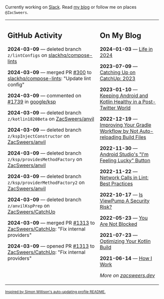 Currently working on [Slack](https://slack.com/). Read [my blog](https://zacsweers.dev/) or follow me on places `@ZacSweers`.

<table><tr><td valign="top" width="60%">

## GitHub Activity
<!-- githubActivity starts -->
**2024-03-09** — deleted branch `z/lintConfigs` on [slackhq/compose-lints](https://github.com/slackhq/compose-lints)

**2024-03-09** — merged PR [#300](https://github.com/slackhq/compose-lints/pull/300) to [slackhq/compose-lints](https://github.com/slackhq/compose-lints): "Update lint config"

**2024-03-09** — commented on [#1739](https://github.com/google/ksp/pull/1739#issuecomment-1986777819) in [google/ksp](https://github.com/google/ksp)

**2024-03-09** — deleted branch `z/kotlin1820Beta` on [ZacSweers/anvil](https://github.com/ZacSweers/anvil)

**2024-03-09** — deleted branch `z/kspInjectConstructor` on [ZacSweers/anvil](https://github.com/ZacSweers/anvil)

**2024-03-09** — deleted branch `z/ksp/providesMethodFactory` on [ZacSweers/anvil](https://github.com/ZacSweers/anvil)

**2024-03-09** — deleted branch `z/ksp/providerMethodFactory2` on [ZacSweers/anvil](https://github.com/ZacSweers/anvil)

**2024-03-09** — deleted branch `z/anvilKspPrep` on [ZacSweers/CatchUp](https://github.com/ZacSweers/CatchUp)

**2024-03-09** — merged PR [#1313](https://github.com/ZacSweers/CatchUp/pull/1313) to [ZacSweers/CatchUp](https://github.com/ZacSweers/CatchUp): "Fix internal providers"

**2024-03-09** — opened PR [#1313](https://github.com/ZacSweers/CatchUp/pull/1313) to [ZacSweers/CatchUp](https://github.com/ZacSweers/CatchUp): "Fix internal providers"
<!-- githubActivity ends -->
</td><td valign="top" width="40%">

## On My Blog
<!-- blog starts -->
**2024-01-03** — [Life in 2024](https://www.zacsweers.dev/life-in-2024/)

**2023-07-09** — [Catching Up on CatchUp: 2023](https://www.zacsweers.dev/catching-up-on-catchup-2023/)

**2023-01-10** — [Keeping Android and Kotlin Healthy in a Post-Twitter World](https://www.zacsweers.dev/keeping-android-healthy/)

**2022-12-19** — [Improving Your Gradle Workflow by Not Auto-reloading Build Files](https://www.zacsweers.dev/improving-your-workflow-by-not-auto-reloading-build-files/)

**2022-11-30** — [Android Studio's "I'm Feeling Lucky" Button](https://www.zacsweers.dev/android-studios-im-feeling-lucky-button/)

**2022-11-22** — [Network Calls in Lint: Best Practices](https://www.zacsweers.dev/network-calls-in-lint-best-practices/)

**2022-10-17** — [Is ViewPump A Security Risk?](https://www.zacsweers.dev/is-viewpump-a-security-risk/)

**2022-05-23** — [You Are Not Blocked](https://www.zacsweers.dev/you-are-not-blocked/)

**2021-07-23** — [Optimizing Your Kotlin Build](https://www.zacsweers.dev/optimizing-your-kotlin-build/)

**2021-06-14** — [How I Work](https://www.zacsweers.dev/how-i-work/)
<!-- blog ends -->
_More on [zacsweers.dev](https://zacsweers.dev/)_
</td></tr></table>

<sub><a href="https://simonwillison.net/2020/Jul/10/self-updating-profile-readme/">Inspired by Simon Willison's auto-updating profile README.</a></sub>